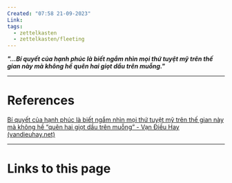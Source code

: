 ```yaml
---
Created: "07:58 21-09-2023"
Link: 
tags:
  - zettelkasten
  - zettelkasten/fleeting
---
```


_**"...Bí quyết của hạnh phúc là biết ngắm nhìn mọi thứ tuyệt mỹ trên thế gian này mà không hề quên hai giọt dầu trên muỗng."**_








--- 
# References

[Bí quyết của hạnh phúc là biết ngắm nhìn mọi thứ tuyệt mỹ trên thế gian này mà không hề “quên hai giọt dầu trên muỗng” - Vạn Điều Hay (vandieuhay.net)](https://vandieuhay.net/bi-quyet-cua-hanh-phuc-la-biet-ngam-nhin-moi-thu-tuyet-my-tren-the-gian-nay-ma-khong-he-quen-hai-giot-dau-tren-muong.html)

--- 
# Links to this page


